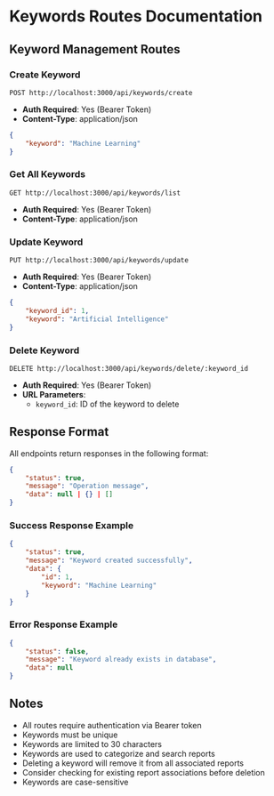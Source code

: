 # Keywords Routes Documentation

## Keyword Management Routes

### Create Keyword
```http
POST http://localhost:3000/api/keywords/create
```
- **Auth Required**: Yes (Bearer Token)
- **Content-Type**: application/json
```json
{
    "keyword": "Machine Learning"
}
```

### Get All Keywords
```http
GET http://localhost:3000/api/keywords/list
```
- **Auth Required**: Yes (Bearer Token)
- **Content-Type**: application/json

### Update Keyword
```http
PUT http://localhost:3000/api/keywords/update
```
- **Auth Required**: Yes (Bearer Token)
- **Content-Type**: application/json
```json
{
    "keyword_id": 1,
    "keyword": "Artificial Intelligence"
}
```

### Delete Keyword
```http
DELETE http://localhost:3000/api/keywords/delete/:keyword_id
```
- **Auth Required**: Yes (Bearer Token)
- **URL Parameters**: 
  - `keyword_id`: ID of the keyword to delete

## Response Format
All endpoints return responses in the following format:
```json
{
    "status": true,
    "message": "Operation message",
    "data": null | {} | []
}
```

### Success Response Example
```json
{
    "status": true,
    "message": "Keyword created successfully",
    "data": {
        "id": 1,
        "keyword": "Machine Learning"
    }
}
```

### Error Response Example
```json
{
    "status": false,
    "message": "Keyword already exists in database",
    "data": null
}
```

## Notes
- All routes require authentication via Bearer token
- Keywords must be unique
- Keywords are limited to 30 characters
- Keywords are used to categorize and search reports
- Deleting a keyword will remove it from all associated reports
- Consider checking for existing report associations before deletion
- Keywords are case-sensitive